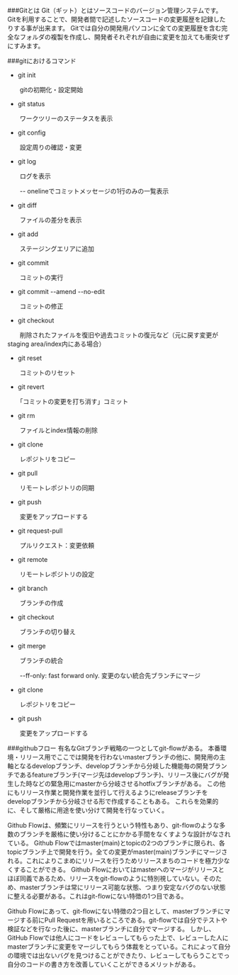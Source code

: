 ###Gitとは
Git（ギット）とはソースコードのバージョン管理システムです。 Gitを利用することで、開発者間で記述したソースコードの変更履歴を記録したりする事が出来ます。 Gitでは自分の開発用パソコンに全ての変更履歴を含む完全なフォルダの複製を作成し、開発者それぞれが自由に変更を加えても衝突せずにすみます。

###gitにおけるコマンド

- git init

　　gitの初期化・設定開始

- git status

　　ワークツリーのステータスを表示

- git config 

　　設定周りの確認・変更

- git log

　　ログを表示

　　-- onelineでコミットメッセージの1行のみの一覧表示

- git diff

　　ファイルの差分を表示

- git add

　　ステージングエリアに追加

- git commit 

　　コミットの実行

- git commit --amend --no-edit

　　コミットの修正

- git checkout

　　削除されたファイルを復旧や過去コミットの復元など（元に戻す変更がstaging area/index内にある場合）

- git reset

　　コミットのリセット

- git revert

　　「コミットの変更を打ち消す」コミット

- git rm

　　ファイルとindex情報の削除

- git clone

　　レポジトリをコピー

- git pull

　　リモートレポジトリの同期	

- git push

　　変更をアップロードする

- git request-pull

　　プルリクエスト：変更依頼

- git remote

　　リモートレポジトリの設定

- git branch

　　ブランチの作成

- git checkout

　　ブランチの切り替え

- git merge

　　ブランチの統合

　　--ff-only: fast forward only. 変更のない統合先ブランチにマージ

- git clone

　　レポジトリをコピー

- git push

　　変更をアップロードする


###githubフロー
有名なGitブランチ戦略の一つとしてgit-flowがある。
本番環境・リリース用でここでは開発を行わないmasterブランチの他に、開発用の主軸となるdevelopブランチ、developブランチから分岐した機能毎の開発ブランチであるfeatureブランチ(マージ先はdevelopブランチ)、リリース後にバグが発生した時などの緊急用にmasterから分岐させるhotfixブランチがある。
この他にもリリース作業と開発作業を並行して行えるようにreleaseブランチをdevelopブランチから分岐させる形で作成することもある。
これらを効果的に、そして厳格に用途を使い分けて開発を行なっていく。

Github Flowは、頻繁にリリースを行うという特性もあり、git-flowのような多数のブランチを厳格に使い分けることにかかる手間をなくすような設計がなされている。
Github Flowではmaster(main)とtopicの2つのブランチに限られ、各topicブランチ上で開発を行う。全ての変更がmaster(main)ブランチにマージされる。これによりこまめにリリースを行うためリリースまちのコードを極力少なくすることができる。
Github Flowにおいてはmasterへのマージがリリースとほぼ同義であるため、リリースをgit-flowのように特別視していない。そのため、masterブランチは常にリリース可能な状態、つまり安定なバグのない状態に整える必要がある。これはgit-flowにない特徴の1つ目である。

Github Flowにあって、git-flowにない特徴の2つ目として、masterブランチにマージする前にPull Requestを用いるところである。git-flowでは自分でテストや検証などを行なった後に、masterブランチに自分でマージする。
しかし、GitHub Flowでは他人にコードをレビューしてもらった上で、レビューした人にmasterブランチに変更をマージしてもらう体裁をとっている。これによって自分の環境では出ないバグを見つけることができたり、レビューしてもらうことでっ自分のコードの書き方を改善していくことができるメリットがある。


